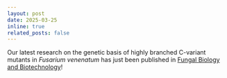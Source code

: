 ```yaml
---
layout: post
date: 2025-03-25
inline: true
related_posts: false
---
```


Our latest research on the genetic basis of highly branched C-variant mutants in *Fusarium venenatum* has just been published in [Fungal Biology and Biotechnology](https://doi.org/10.1186/s40694-025-00195-8)!